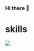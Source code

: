 ### Hi there 👋

# skills
<img src="https://img.shields.io/badge/-{red}&logo={C}&logoColor={white}"/>

